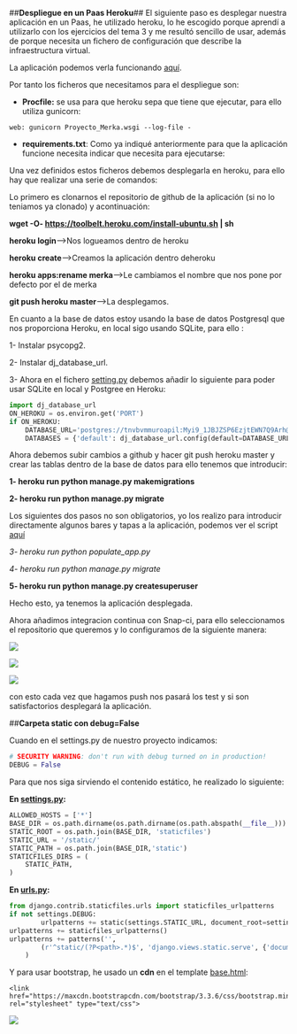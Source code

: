 ##**Despliegue en un Paas Heroku**##
El siguiente paso es desplegar nuestra aplicación en un Paas, he utilizado heroku, lo he escogido porque aprendí a utilizarlo con los ejercicios del tema 3 y me resultó sencillo de usar, además de porque necesita un fichero de configuración que describe la infraestructura virtual.

La aplicación podemos verla funcionando [aquí](http://appbaresytapas.herokuapp.com/).

Por tanto los ficheros que necesitamos para el despliegue son:

- **Procfile:** se usa para que heroku sepa que tiene que ejecutar, para ello utiliza gunicorn:

```
web: gunicorn Proyecto_Merka.wsgi --log-file -
```
- **requirements.txt**: Como ya indiqué anteriormente para que la aplicación funcione necesita indicar que necesita para ejecutarse:

Una vez definidos estos ficheros debemos desplegarla en heroku, para ello hay que realizar una serie de comandos:

Lo primero es clonarnos el repositorio de github de la aplicación (si no lo teniamos ya clonado) y acontinuación:

**wget -O- https://toolbelt.heroku.com/install-ubuntu.sh | sh**

**heroku login**-->Nos logueamos dentro de heroku

**heroku create**-->Creamos la aplicación dentro deheroku

**heroku apps:rename merka**-->Le cambiamos el nombre que nos pone por defecto por el de merka

**git push heroku master**-->La desplegamos.

En cuanto a la base de datos estoy usando la base de datos Postgresql que nos proporciona Heroku, en local sigo usando SQLite, para ello :

1- Instalar psycopg2.

2- Instalar dj_database_url.

3- Ahora en el fichero [setting.py](https://github.com/AngelValera/bares-y-tapas-DAI/blob/master/proyecto_DAI/settings.py) debemos añadir lo siguiente para poder usar SQLite en local y Postgree en Heroku:

```python
import dj_database_url
ON_HEROKU = os.environ.get('PORT')
if ON_HEROKU:
	DATABASE_URL='postgres://tnvbvmmuroapil:Myi9_1JBJZSP6EzjtEWN7Q9Arh@ec2-54-204-5-56.compute-1.amazonaws.com:5432/dfoub80thb1lb4'
	DATABASES = {'default': dj_database_url.config(default=DATABASE_URL)}
```
Ahora debemos subir cambios a github y hacer git push heroku master y crear las tablas dentro de la base de datos para ello tenemos que introducir:

**1- heroku run python manage.py makemigrations**

**2- heroku run python manage.py migrate**

Los siguientes dos pasos no son obligatorios, yo los realizo para introducir directamente algunos bares y tapas a la aplicación, podemos ver el script [aquí](https://github.com/AngelValera/bares-y-tapas-DAI/blob/master/populate_app.py)

*3- heroku run python populate_app.py*

*4- heroku run python manage.py migrate*

**5- heroku run python manage.py createsuperuser**


Hecho esto, ya tenemos la aplicación desplegada.

Ahora añadimos integracion continua con Snap-ci, para ello seleccionamos el repositorio que queremos y lo configuramos de la siguiente manera:

![](http://i666.photobucket.com/albums/vv21/angelvalera/Proyecto%20final/Seleccioacuten_006_zpsx2snim1y.png)

![](http://i666.photobucket.com/albums/vv21/angelvalera/Proyecto%20final/Seleccioacuten_007_zpswkliblre.png)

![](http://i666.photobucket.com/albums/vv21/angelvalera/Proyecto%20final/Seleccioacuten_008_zpsis7kp5oy.png)

con esto cada vez que hagamos push  nos pasará los test y si son satisfactorios desplegará la aplicación.

##**Carpeta static con debug=False**

Cuando en el settings.py de nuestro proyecto indicamos:

```python
# SECURITY WARNING: don't run with debug turned on in production!
DEBUG = False
```
Para que nos siga sirviendo el contenido estático, he realizado lo siguiente:

**En [settings.py](https://github.com/AngelValera/bares-y-tapas-DAI/blob/master/proyecto_DAI/settings.py):**

```python
ALLOWED_HOSTS = ['*']
BASE_DIR = os.path.dirname(os.path.dirname(os.path.abspath(__file__)))
STATIC_ROOT = os.path.join(BASE_DIR, 'staticfiles')
STATIC_URL = '/static/'
STATIC_PATH = os.path.join(BASE_DIR,'static')
STATICFILES_DIRS = (
    STATIC_PATH,
)
```

**En [urls.py](https://github.com/AngelValera/bares-y-tapas-DAI/blob/master/proyecto_DAI/urls.py):**

```python
from django.contrib.staticfiles.urls import staticfiles_urlpatterns
if not settings.DEBUG:
        urlpatterns += static(settings.STATIC_URL, document_root=settings.STATIC_ROOT)
urlpatterns += staticfiles_urlpatterns()
urlpatterns += patterns('',
        (r'^static/(?P<path>.*)$', 'django.views.static.serve', {'document_root': settings.STATIC_ROOT}),
    )
```

Y para usar bootstrap, he usado un **cdn**  en el template [base.html](https://github.com/AngelValera/bares-y-tapas-DAI/blob/master/templates/app/base.html):

```
<link href="https://maxcdn.bootstrapcdn.com/bootstrap/3.3.6/css/bootstrap.min.css" rel="stylesheet" type="text/css">
```

![](http://i666.photobucket.com/albums/vv21/angelvalera/Proyecto%20final/Seleccioacuten_009_zpsrgdzbmdm.png)
